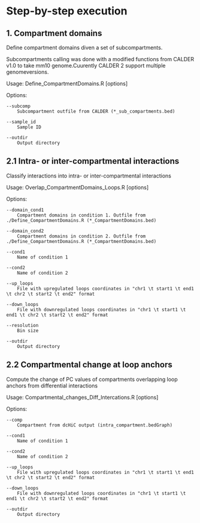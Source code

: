 # Step-by-step execution

## 1. Compartment domains

Define compartment domains diven a set of subcompartments.

Subcompartments calling was done with a modified functions from CALDER v1.0 to take mm10 genome.Cuurently CALDER 2 support multiple genomeversions. 

Usage: Define_CompartmentDomains.R [options]

Options:

	--subcomp
		Subcompartment outfile from CALDER (*_sub_compartments.bed)
	
	--sample_id
		Sample ID

	--outdir
		Output directory


## 2.1 Intra- or inter-compartmental interactions

Classify interactions into intra- or inter-compartmental interactions

Usage: Overlap_CompartmentDomains_Loops.R [options]

Options:

	--domain_cond1
		Compartment domains in condition 1. Outfile from ./Define_CompartmentDomains.R (*_CompartmentDomains.bed)
	
	--domain_cond2
		Compartment domains in condition 2. Outfile from ./Define_CompartmentDomains.R (*_CompartmentDomains.bed)

	--cond1
		Name of condition 1

	--cond2
		Name of condition 2
	
	--up_loops
		File with upregulated loops coordinates in "chr1 \t start1 \t end1 \t chr2 \t start2 \t end2" format

	--down_loops
		File with downregulated loops coordinates in "chr1 \t start1 \t end1 \t chr2 \t start2 \t end2" format

	--resolution
		Bin size

	--outdir
		Output directory


## 2.2 Compartmental change at loop anchors

Compute the change of PC values of compartments overlapping loop anchors from differential interactions

Usage: Compartmental_changes_Diff_Intercations.R [options]

Options:

	--comp
		Compartment from dcHiC output (intra_compartment.bedGraph)
	
	--cond1
		Name of condition 1

	--cond2
		Name of condition 2
	
	--up_loops
		File with upregulated loops coordinates in "chr1 \t start1 \t end1 \t chr2 \t start2 \t end2" format

	--down_loops
		File with downregulated loops coordinates in "chr1 \t start1 \t end1 \t chr2 \t start2 \t end2" format

	--outdir
		Output directory


